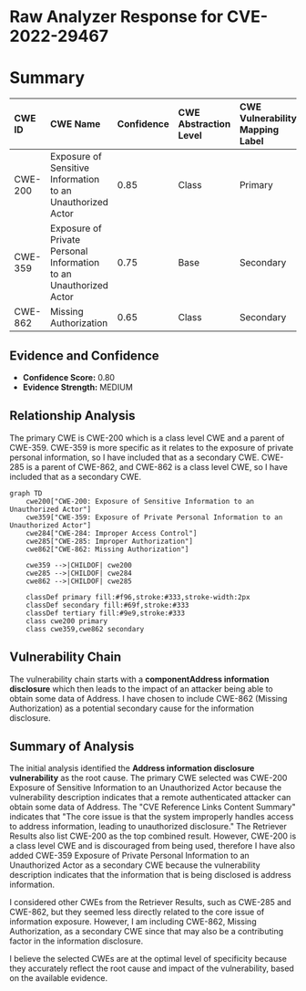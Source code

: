 # Raw Analyzer Response for CVE-2022-29467

# Summary
| CWE ID  | CWE Name                                                     | Confidence | CWE Abstraction Level | CWE Vulnerability Mapping Label | CWE-Vulnerability Mapping Notes |
| :-------- | :----------------------------------------------------------- | :--------- | :---------------------- | :------------------------------ | :------------------------------ |
| CWE-200   | Exposure of Sensitive Information to an Unauthorized Actor | 0.85       | Class                   | Primary                         | Discouraged                    |
| CWE-359   | Exposure of Private Personal Information to an Unauthorized Actor | 0.75     | Base                    | Secondary                       | Allowed                        |
| CWE-862   | Missing Authorization | 0.65       | Class                   | Secondary                       | Allowed-with-Review                  |

## Evidence and Confidence

*   **Confidence Score:** 0.80
*   **Evidence Strength:** MEDIUM

## Relationship Analysis
The primary CWE is CWE-200 which is a class level CWE and a parent of CWE-359. CWE-359 is more specific as it relates to the exposure of private personal information, so I have included that as a secondary CWE. CWE-285 is a parent of CWE-862, and CWE-862 is a class level CWE, so I have included that as a secondary CWE.

```mermaid
graph TD
    cwe200["CWE-200: Exposure of Sensitive Information to an Unauthorized Actor"]
    cwe359["CWE-359: Exposure of Private Personal Information to an Unauthorized Actor"]
    cwe284["CWE-284: Improper Access Control"]
    cwe285["CWE-285: Improper Authorization"]
    cwe862["CWE-862: Missing Authorization"]
    
    cwe359 -->|CHILDOF| cwe200
    cwe285 -->|CHILDOF| cwe284
    cwe862 -->|CHILDOF| cwe285
    
    classDef primary fill:#f96,stroke:#333,stroke-width:2px
    classDef secondary fill:#69f,stroke:#333
    classDef tertiary fill:#9e9,stroke:#333
    class cwe200 primary
    class cwe359,cwe862 secondary
```

## Vulnerability Chain
The vulnerability chain starts with a **componentAddress information disclosure** which then leads to the impact of an attacker being able to obtain some data of Address. I have chosen to include CWE-862 (Missing Authorization) as a potential secondary cause for the information disclosure.

## Summary of Analysis
The initial analysis identified the **Address information disclosure vulnerability** as the root cause. The primary CWE selected was CWE-200 Exposure of Sensitive Information to an Unauthorized Actor because the vulnerability description indicates that a remote authenticated attacker can obtain some data of Address. The "CVE Reference Links Content Summary" indicates that "The core issue is that the system improperly handles access to address information, leading to unauthorized disclosure." The Retriever Results also list CWE-200 as the top combined result. However, CWE-200 is a class level CWE and is discouraged from being used, therefore I have also added CWE-359 Exposure of Private Personal Information to an Unauthorized Actor as a secondary CWE because the vulnerability description indicates that the information that is being disclosed is address information.

I considered other CWEs from the Retriever Results, such as CWE-285 and CWE-862, but they seemed less directly related to the core issue of information exposure. However, I am including CWE-862, Missing Authorization, as a secondary CWE since that may also be a contributing factor in the information disclosure.

I believe the selected CWEs are at the optimal level of specificity because they accurately reflect the root cause and impact of the vulnerability, based on the available evidence.